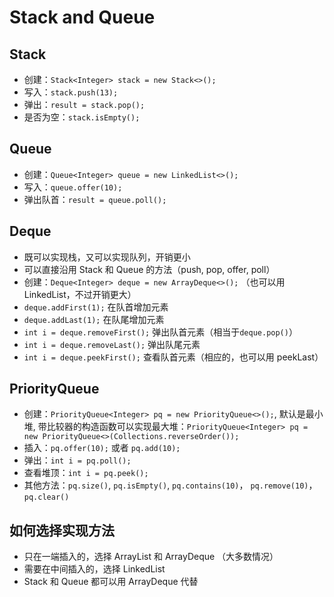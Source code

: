 # Stack and Queue

## Stack

- 创建：`Stack<Integer> stack = new Stack<>();`
- 写入：`stack.push(13);`
- 弹出：`result = stack.pop();`
- 是否为空：`stack.isEmpty();`

## Queue

- 创建：`Queue<Integer> queue = new LinkedList<>();`
- 写入：`queue.offer(10);`
- 弹出队首：`result = queue.poll();`

## Deque

- 既可以实现栈，又可以实现队列，开销更小
- 可以直接沿用 Stack 和 Queue 的方法（push, pop, offer, poll）
- 创建：`Deque<Integer> deque = new ArrayDeque<>();` （也可以用 LinkedList，不过开销更大）
- `deque.addFirst(1);` 在队首增加元素
- `deque.addLast(1);` 在队尾增加元素
- `int i = deque.removeFirst();` 弹出队首元素（相当于`deque.pop()`）
- `int i = deque.removeLast();` 弹出队尾元素
- `int i = deque.peekFirst();` 查看队首元素（相应的，也可以用 peekLast）

## PriorityQueue

- 创建：`PriorityQueue<Integer> pq = new PriorityQueue<>();`, 默认是最小堆, 带比较器的构造函数可以实现最大堆：`PriorityQueue<Integer> pq = new PriorityQueue<>(Collections.reverseOrder());`
- 插入：`pq.offer(10);` 或者 `pq.add(10);`
- 弹出：`int i = pq.poll();`
- 查看堆顶：`int i = pq.peek();`
- 其他方法：`pq.size()`, `pq.isEmpty()`, `pq.contains(10)`， `pq.remove(10)`， `pq.clear()`

## 如何选择实现方法

- 只在一端插入的，选择 ArrayList 和 ArrayDeque （大多数情况）
- 需要在中间插入的，选择 LinkedList
- Stack 和 Queue 都可以用 ArrayDeque 代替